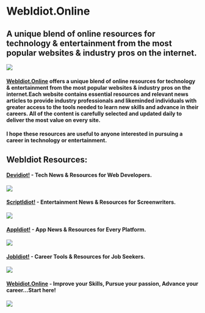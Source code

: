 # WebIdiot.Online
## A unique blend of online resources for technology &amp; entertainment from the most popular websites &amp; industry pros on the internet.

<img src="https://newsyapp.s3.ap-southeast-2.amazonaws.com/production/2800/2867/2867-webidiotonlinephoto-1-1661722070.png"/>

#### [WebIdiot.Online](https://www.webidiot.online) offers a unique blend of online resources for technology & entertainment from the most popular websites & industry pros on the internet.Each website contains essential resources and relevant news articles to provide industry professionals and likeminded individuals with greater access to the tools needed to learn new skills and advance in their careers. All of the content is carefully selected and updated daily to deliver the most value on every site. 

#### I hope these resources are useful to anyone interested in pursuing a career in technology or entertainment. 

## WebIdiot Resources:

#### [Devidiot!](https://www.devidiot.com/) - Tech News & Resources for Web Developers.
<img src="https://blogger.googleusercontent.com/img/b/R29vZ2xl/AVvXsEg_2QJOYkaQggDwh4jq8a_V8xHdnv9rzAWVGBZSdZx-9m672BTAciufxW2yDoFDH3qVLoihMKyijPzF-53l0A1tIWIopc-g661YK0LrVfIjELPsKkYh-IIExi_rmGohvh4V3CS4sXFKLfPuJSoAGyKZe7EboN1fbE0sh1yTZU_IodGfTEJxThgTDiE0/w200-h133/DevidiotLogo-1%20(1).png" />

#### [ScriptIdiot!](https://www.scriptidiot.com) - Entertainment News & Resources for Screenwriters.
<img src="https://blogger.googleusercontent.com/img/b/R29vZ2xl/AVvXsEhWiREBho1QxUp9YAKxuDNG6dnuNoNr2VpmEU5KXNa4Ap3QVqmN4t-orZtRakQG7e7229ewA6X9HXZvl-XT6eBWe6cjyeBib6Q12tPeLhU8xlhyN82MOiA4RV094d8un8Z1j7WNsFJ6VddcNfWC0a_lU6H-rgLhyk57eThY9mtEuRJsxbFNDZO0Ry6k/w200-h133/scriptidiotnew.png" />

#### [AppIdiot!](https://www.appidiot.com) - App News & Resources for Every Platform.
<img src="https://blogger.googleusercontent.com/img/b/R29vZ2xl/AVvXsEj6v7Ic7GJH1ZXN7_nwskZLB3rzMTb1aQaaIOKb1-q7t3m2E3npH5xFwDSDvX59Cqc-rDFagmNJPn_DRMCqRp9yYLC27iPK7atGeqOKFaOWEmCq0sMrB7gWfxcl5NszGco-zybuFoFKAdoDNvJH6Zu3Wpi9espIIr5spX9XrryyMlynqoC4yi4_5Eij/w200-h133/AppIdiot%20Resources%20copy-1%20(1).png" />

#### [JobIdiot!](https://www.jobidiot.com) - Career Tools & Resources for Job Seekers.
<img src="https://blogger.googleusercontent.com/img/b/R29vZ2xl/AVvXsEhumQezNqVfUoPM2aX4P_FNIeYCoJEFyg9lzCtAV7weB8T-lliHgQMt6fk6MR74vQEJm8nk3wRdpIWoJsToCK09m1WaVGjbn5V6vYW_8oU6yQEB2MpW09f93g61Fcjkj2S8GaH0y71I8jUzqgJpqpexpOHaQ4meNTJTPWPKhtXoMk-e9gKB4Wv3uBOB/w200-h133/JOBIDIOT%202%20copy%204-1.png" />

#### [Webidiot.Online](https://www.webidiot.online) - Improve your Skills, Pursue your passion, Advance your career...Start here!
<img src="https://blogger.googleusercontent.com/img/b/R29vZ2xl/AVvXsEinqmtHVk1qQJ-ZS813hNZW5WYz2uQ1KT__8BDzXS2rVue2s5itSn2NARokmTmC-UKWogCzqpUy_iCQy4_pBiP03qlMLxVbHBPdfrbku1fF2skUML5bUH-jU0yemMggcfd-wEi7IOQBoRL7G5gsGB_H-8C-UW5qTjNhrin74DjnLksiQfe61JOXi6WQ/w200-h133/webidiotonline%20copy%202-1%20(2).png" />
